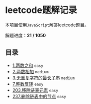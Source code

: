 # leetcode题解记录

本项目使用`JavaScript`解答leetcode题目。

解题进度：**21 / 1050**

## 目录

+ [1.两数之和](https://github.com/hinapudao/leetcode/tree/master/1.%E4%B8%A4%E6%95%B0%E4%B9%8B%E5%92%8C) `easy`
+ [2.两数相加](https://github.com/hinapudao/leetcode/tree/master/2.%E4%B8%A4%E6%95%B0%E7%9B%B8%E5%8A%A0) `medium`
+ [3.无重复字符的最长子串](https://github.com/hinapudao/leetcode/tree/master/3.%E6%97%A0%E9%87%8D%E5%A4%8D%E5%AD%97%E7%AC%A6%E7%9A%84%E6%9C%80%E9%95%BF%E5%AD%90%E4%B8%B2) `medium`
+ [7.整数反转](https://github.com/hinapudao/leetcode/tree/master/7.%E6%95%B4%E6%95%B0%E5%8F%8D%E8%BD%AC) `easy`
+ [203.移除链表元素](https://github.com/hinapudao/leetcode/tree/master/203.%E7%A7%BB%E9%99%A4%E9%93%BE%E8%A1%A8%E5%85%83%E7%B4%A0) `easy`
+ [237.删除链表中的节点](https://github.com/hinapudao/leetcode/tree/master/237.%E5%88%A0%E9%99%A4%E9%93%BE%E8%A1%A8%E4%B8%AD%E7%9A%84%E8%8A%82%E7%82%B9) `easy`